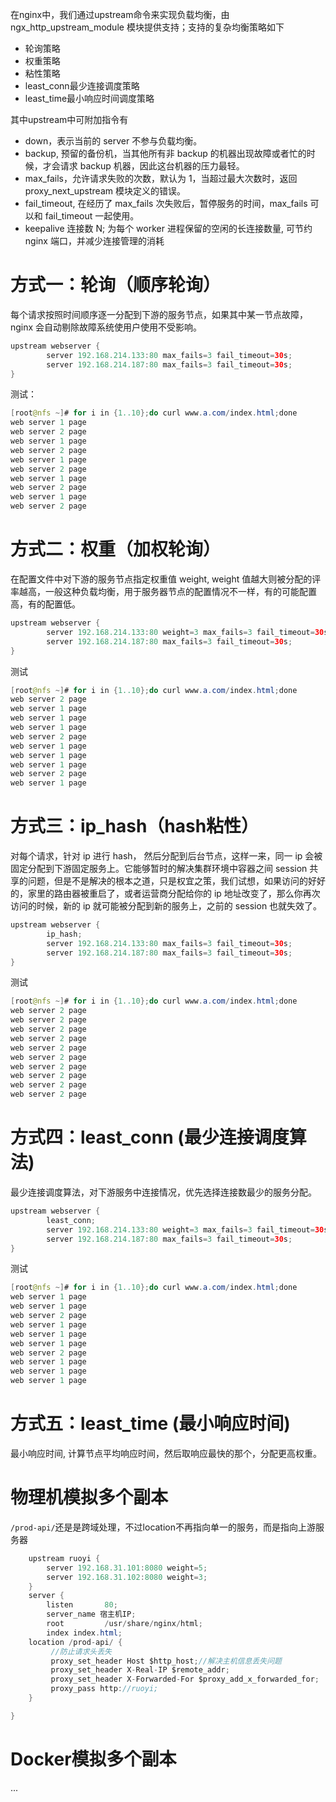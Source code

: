 在nginx中，我们通过upstream命令来实现负载均衡，由 ngx_http_upstream_module 模块提供支持；支持的复杂均衡策略如下

- 轮询策略
- 权重策略
- 粘性策略
- least_conn最少连接调度策略
- least_time最小响应时间调度策略

其中upstream中可附加指令有
- down，表示当前的 server 不参与负载均衡。
- backup, 预留的备份机，当其他所有非 backup 的机器出现故障或者忙的时候，才会请求 backup 机器，因此这台机器的压力最轻。
- max_fails，允许请求失败的次数，默认为 1，当超过最大次数时，返回 proxy_next_upstream 模块定义的错误。
- fail_timeout, 在经历了 max_fails 次失败后，暂停服务的时间，max_fails 可以和 fail_timeout 一起使用。
- keepalive 连接数 N; 为每个 worker 进程保留的空闲的长连接数量, 可节约 nginx 端口，并减少连接管理的消耗

# 方式一：轮询（顺序轮询）

每个请求按照时间顺序逐一分配到下游的服务节点，如果其中某一节点故障，nginx 会自动剔除故障系统使用户使用不受影响。

```Java
upstream webserver {
        server 192.168.214.133:80 max_fails=3 fail_timeout=30s;
        server 192.168.214.187:80 max_fails=3 fail_timeout=30s;
}
```

测试：

```Java
[root@nfs ~]# for i in {1..10};do curl www.a.com/index.html;done
web server 1 page
web server 2 page
web server 1 page
web server 2 page
web server 1 page
web server 2 page
web server 1 page
web server 2 page
web server 1 page
web server 2 page
```

# 方式二：权重（加权轮询）

在配置文件中对下游的服务节点指定权重值 weight, weight 值越大则被分配的评率越高，一般这种负载均衡，用于服务器节点的配置情况不一样，有的可能配置高，有的配置低。

```Java
upstream webserver {
        server 192.168.214.133:80 weight=3 max_fails=3 fail_timeout=30s;
        server 192.168.214.187:80 max_fails=3 fail_timeout=30s;
}
```

测试

```Java
[root@nfs ~]# for i in {1..10};do curl www.a.com/index.html;done
web server 2 page
web server 1 page
web server 1 page
web server 1 page
web server 2 page
web server 1 page
web server 1 page
web server 1 page
web server 2 page
web server 1 page
```

# 方式三：ip_hash（hash粘性）

对每个请求，针对 ip 进行 hash， 然后分配到后台节点，这样一来，同一 ip 会被固定分配到下游固定服务上。它能够暂时的解决集群环境中容器之间 session 共享的问题，但是不是解决的根本之道，只是权宜之策，我们试想，如果访问的好好的，家里的路由器被重启了，或者运营商分配给你的 ip 地址改变了，那么你再次访问的时候，新的 ip 就可能被分配到新的服务上，之前的 session 也就失效了。

```Java
upstream webserver {
        ip_hash;
        server 192.168.214.133:80 max_fails=3 fail_timeout=30s;
        server 192.168.214.187:80 max_fails=3 fail_timeout=30s;
}
```

测试

```Java
[root@nfs ~]# for i in {1..10};do curl www.a.com/index.html;done
web server 2 page
web server 2 page
web server 2 page
web server 2 page
web server 2 page
web server 2 page
web server 2 page
web server 2 page
web server 2 page
web server 2 page
```

# 方式四：least_conn (最少连接调度算法)

最少连接调度算法，对下游服务中连接情况，优先选择连接数最少的服务分配。

```Java
upstream webserver {
        least_conn;
        server 192.168.214.133:80 weight=3 max_fails=3 fail_timeout=30s;
        server 192.168.214.187:80 max_fails=3 fail_timeout=30s;
}
```

测试

```Java
[root@nfs ~]# for i in {1..10};do curl www.a.com/index.html;done
web server 1 page
web server 1 page
web server 2 page
web server 1 page
web server 1 page
web server 1 page
web server 2 page
web server 1 page
web server 1 page
web server 1 page
```

# 方式五：least_time (最小响应时间)

最小响应时间, 计算节点平均响应时间，然后取响应最快的那个，分配更高权重。

# 物理机模拟多个副本

  

`/prod-api/`还是是跨域处理，不过location不再指向单一的服务，而是指向上游服务器

```Java
    upstream ruoyi {
        server 192.168.31.101:8080 weight=5;
        server 192.168.31.102:8080 weight=3;
    }
    server {
        listen       80;
        server_name 宿主机IP;
        root         /usr/share/nginx/html;
        index index.html;
    location /prod-api/ {
         //防止请求头丢失
         proxy_set_header Host $http_host;//解决主机信息丢失问题
         proxy_set_header X-Real-IP $remote_addr;
         proxy_set_header X-Forwarded-For $proxy_add_x_forwarded_for;
         proxy_pass http://ruoyi;
    }

}
```

# Docker模拟多个副本

...